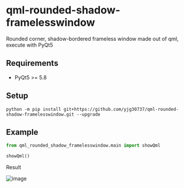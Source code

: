 # qml-rounded-shadow-framelesswindow
Rounded corner, shadow-bordered frameless window made out of qml, execute with PyQt5

## Requirements
* PyQt5 >= 5.8

## Setup
`python -m pip install git+https://github.com/yjg30737/qml-rounded-shadow-framelesswindow.git --upgrade`

## Example
```python
from qml_rounded_shadow_framelesswindow.main import showQml

showQml()
```

Result

![image](https://user-images.githubusercontent.com/55078043/171600608-354bb370-5a9d-4549-ae6b-8e7ee7765ff3.png)


